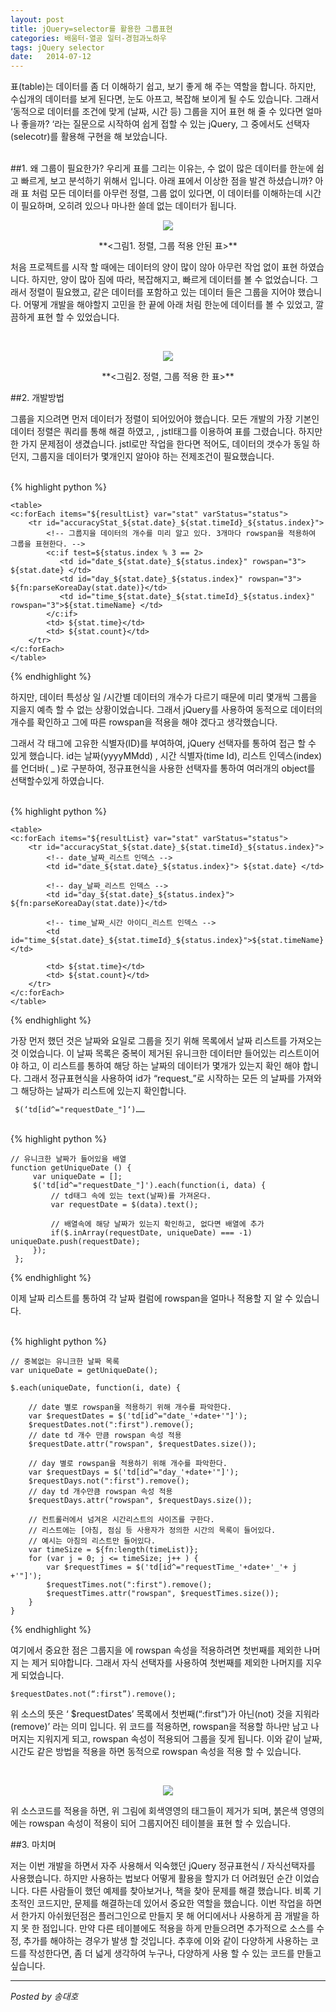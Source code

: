 ```yaml
---
layout: post
title: jQuery=selector를 활용한 그룹표현
categories: 배움터-열공 일터-경험과노하우
tags: jQuery selector
date:   2014-07-12
---
```


표(table)는 데이터를 좀 더 이해하기 쉽고, 보기 좋게 해 주는 역할을 합니다. 하지만, 수십개의 데이터를 보게 된다면, 눈도 아프고, 복잡해 보이게 될 수도 있습니다. 그래서 ‘동적으로 데이터를 조건에 맞게 (날짜, 시간 등) 그룹을 지어 표현 해 줄 수 있다면 얼마나 좋을까? ‘라는 질문으로 시작하여 쉽게 접할 수 있는 jQuery, 그 중에서도 선택자(selecotr)를 활용해 구현을 해 보았습니다.

 
<br>
##1. 왜 그룹이 필요한가?  
우리게 표를 그리는 이유는, 수 없이 많은 데이터를 한눈에 쉽고 빠르게, 보고 분석하기 위해서 입니다. 아래  표에서 이상한 점을 발견 하셨습니까? 아래 표 처럼 모든 데이터를 아무런 정렬, 그룹 없이 있다면, 이 데이터를 이해하는데 시간이 필요하며, 오히려 있으나 마나한 쓸데 없는 데이터가 됩니다.

<br>
<p align="center"><img src= http://www.nextree.co.kr/wp-content/uploads/2014/06/dhsong_no_order_by_01.png></img></p>
<p align="center">**<그림1. 정렬, 그룹 적용 안된 표>**

처음 프로젝트를 시작 할 때에는 데이터의 양이 많이 않아 아무런 작업 없이 표현 하였습니다. 하지만, 양이 많아 짐에 따라, 복잡해지고, 빠르게 데이터를 볼 수 없었습니다. 그래서 정렬이 필요했고, 같은 데이터를 포함하고 있는 데이터 들은 그룹을 지어야 했습니다. 어떻게 개발을 해야할지 고민을 한 끝에 아래 처림 한눈에 데이터를 볼 수 있었고, 깔끔하게 표현 할 수 있었습니다.

<br>
<p align="center"><img src= http://www.nextree.co.kr/wp-content/uploads/2014/06/dhsong_rowspan_02.png></img></p>
<p align="center">**<그림2. 정렬, 그룹 적용 한 표>**

##2. 개발방법

그룹을 지으려면 먼저 데이터가 정렬이 되어있어야 했습니다. 모든 개발의 가장 기본인 데이터 정렬은 쿼리를 통해 해결 하였고, , jstl태그를 이용하여 표를 그렸습니다.  하지만 한 가지 문제점이 생겼습니다. jstl로만 작업을 한다면 적어도, 데이터의 갯수가 동일 하던지,  그룹지을 데이터가 몇개인지 알아야 하는 전제조건이 필요했습니다.

<br>
{% highlight python %}

    <table>
    <c:forEach items="${resultList} var="stat" varStatus="status">
        <tr id="accuracyStat_${stat.date}_${stat.timeId}_${status.index}">
            <!-- 그룹지을 데이터의 개수를 미리 알고 있다. 3개마다 rowspan을 적용하여 그룹을 표현한다. -->
            <c:if test=${status.index % 3 == 2>
               <td id="date_${stat.date}_${status.index}" rowspan="3"> ${stat.date} </td>
               <td id="day_${stat.date}_${status.index}" rowspan="3"> ${fn:parseKoreaDay(stat.date)}</td>
               <td id="time_${stat.date}_${stat.timeId}_${status.index}" rowspan="3">${stat.timeName} </td>
            </c:if>
            <td> ${stat.time}</td>
            <td> ${stat.count}</td>
        </tr>
    </c:forEach>
    </table>
{% endhighlight %}
<br>

하지만,  데이터 특성상 일 /시간별 데이터의 개수가 다르기 때문에 미리 몇개씩 그룹을 지을지 예측 할 수 없는 상황이었습니다.  그래서 jQuery를 사용하여 동적으로 데이터의 개수를 확인하고 그에 따른 rowspan을 적용을 해야 겠다고 생각했습니다.

그래서  각 <td> 태그에 고유한 식별자(ID)를 부여하여, jQuery 선택자를 통하여 접근 할 수 있게 했습니다. id는 날짜(yyyyMMdd) , 시간 식별자(time Id), 리스트 인덱스(index)를 언더바( _ )로 구분하여, 정규표현식을 사용한 선택자를 통하여 여러개의 object를 선택할수있게 하였습니다.

<br>
{% highlight python %}

    <table>
    <c:forEach items="${resultList} var="stat" varStatus="status">
        <tr id="accuracyStat_${stat.date}_${stat.timeId}_${status.index}">
            <!-- date_날짜_리스트 인덱스 -->
            <td id="date_${stat.date}_${status.index}"> ${stat.date} </td>

            <!-- day_날짜_리스트 인덱스 -->
            <td id="day_${stat.date}_${status.index}"> ${fn:parseKoreaDay(stat.date)}</td>

            <!-- time_날짜_시간 아이디_리스트 인덱스 -->
            <td id="time_${stat.date}_${stat.timeId}_${status.index}">${stat.timeName} </td>

            <td> ${stat.time}</td>
            <td> ${stat.count}</td>
        </tr>
    </c:forEach>
    </table>
{% endhighlight %}
<br>

가장 먼저 했던 것은 날짜와 요일로 그룹을 짓기 위해 목록에서 날짜 리스트를 가져오는 것 이었습니다. 이 날짜 목록은 중복이 제거된 유니크한 데이터만 들어있는 리스트이어야 하고, 이 리스트를 통하여 해당 하는 날짜의 데이터가 몇개가 있는지 확인 해야 합니다. 그래서 정규표현식을 사용하여  id가 “request_”로 시작하는 모든 <td>의 날짜를 가져와 그 해당하는 날짜가 리스트에 있는지 확인합니다.

	 $(‘td[id^="requestDate_"]‘)……

<br>
{% highlight python %}

    // 유니크한 날짜가 들어있을 배열
    function getUniqueDate () {
         var uniqueDate = [];
         $('td[id^="requestDate_"]').each(function(i, data) {
             // td태그 속에 있는 text(날짜)를 가져온다.
             var requestDate = $(data).text();

             // 배열속에 해당 날짜가 있는지 확인하고, 없다면 배열에 추가
             if($.inArray(requestDate, uniqueDate) === -1) uniqueDate.push(requestDate);
         });
     };
{% endhighlight %}
<br>

이제  날짜 리스트를 통하여 각 날짜 컬럼에 rowspan을 얼마나 적용할 지 알 수 있습니다.

<br>
{% highlight python %}

    // 중복없는 유니크한 날짜 목록
    var uniqueDate = getUniqueDate();

    $.each(uniqueDate, function(i, date) {

        // date 별로 rowspan을 적용하기 위해 개수를 파악한다.
        var $requestDates = $('td[id^="date_'+date+'"]');
        $requestDates.not(":first").remove();
        // date td 개수 만큼 rowspan 속성 적용
        $requestDate.attr("rowspan", $requestDates.size());

        // day 별로 rowspan을 적용하기 위해 개수를 파악한다.
        var $requestDays = $('td[id^="day_'+date+'"]');
        $requestDays.not(":first").remove();
        // day td 개수만큼 rowspan 속성 적용
        $requestDays.attr("rowspan", $requestDays.size());

        // 컨트롤러에서 넘겨온 시간리스트의 사이즈를 구한다.
        // 리스트에는 [아침, 점심 등 사용자가 정의한 시간의 목록이 들어있다.
        // 예시는 아침의 리스트만 들어있다.
        var timeSize = ${fn:length(timeList)};
        for (var j = 0; j <= timeSize; j++ ) {
            var $requestTimes = $('td[id^="requestTime_'+date+'_'+ j +'"]');
            $requestTimes.not(":first").remove();
            $requestTimes.attr("rowspan", $requestTimes.size());
        }
    }
{% endhighlight %}
<br>

여기에서 중요한 점은 그룹지을 <td> 에 rowspan 속성을 적용하려면 첫번째를 제외한 나머지 <td>는 제거 되야합니다. 그래서 자식 선택자를 사용하여 첫번째를 제외한 나머지를 지우게 되었습니다.

	$requestDates.not(“:first”).remove();

위 소스의 뜻은 ‘ $requestDates’ 목록에서 첫번째(“:first”)가 아닌(not) 것을 지워라(remove)’ 라는 의미 입니다. 위 코드를 적용하면, rowspan을 적용할 <td>하나만 남고 나머지는 지워지게 되고, rowspan 속성이 적용되어 그룹을 짖게 됩니다. 이와 같이 날짜, 시간도 같은 방법을 적용을 하면 동적으로 rowspan 속성을 적용 할 수 있습니다.

<br>
<p align="center"><img src= http://www.nextree.co.kr/wp-content/uploads/2014/06/dhsong_03_2.png</img></p>


위 소스코드를 적용을 하면, 위 그림에 회색영영의 <td> 태그들이 제거가 되며, 붉은색 영영의 <td>에는 rowspan 속성이 적용이 되어 그룹지어진 테이블을 표현 할 수 있습니다.

##3. 마치며

저는 이번 개발을 하면서 자주 사용해서 익숙했던 jQuery 정규표현식 / 자식선택자를 사용했습니다. 하지만 사용하는 법보다 어떻게 활용을 할지가 더 어려웠던 순간 이었습니다. 다른 사람들이 했던 예제를 찾아보거나, 책을 찾아 문제를 해결 했습니다. 비록 기초적인 코드지만, 문제를 해결하는데 있어서 중요한 역할을 했습니다.
이번 작업을 하면서 한가지 아쉬웠던점은 플러그인으로 만들지 못 해 어디에서나 사용하게 끔 개발을 하지 못 한 점입니다. 만약 다른 테이블에도 적용을 하게 만들으려면 추가적으로 소스를 수정, 추가를 해야하는 경우가 발생 할 것입니다. 추후에 이와 같이 다양하게 사용하는 코드를 작성한다면, 좀 더 넓게 생각하여 누구나, 다양하게 사용 할 수 있는 코드를 만들고 싶습니다.
<br>  


---

*Posted by 송대호*
